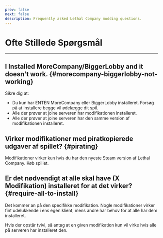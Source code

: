 ```yaml
---
prev: false
next: false
description: Frequently asked Lethal Company modding questions.
---
```


# Ofte Stillede Spørgsmål

***

## I Installed MoreCompany/BiggerLobby and it doesn't work. {#morecompany-biggerlobby-not-working}

Sikre dig at:

- Du kun har ENTEN MoreCompany eller BiggerLobby installeret. Forsøg på at installere begge vil ødelægge dit spil.
- Alle der prøver at joine serveren har modifikationen installeret.
- Alle der prøver at joine serveren har den samme version af modifikationen installeret.

## Virker modifikationer med piratkopierede udgaver af spillet? {#pirating}

Modifikationer virker kun hvis du har den nyeste Steam version af Lethal Company. Køb spillet.

## Er det nødvendigt at alle skal have (X Modifikation) installeret for at det virker? {#require-all-to-install}

Det kommer an på den specifikke modifikation. Nogle modifikationer virker fint udelukkende i ens egen klient, mens andre har behov for at alle har dem installeret.

Hvis der opstår tvivl, så antag at en given modifikation kun vil virke hvis alle på serveren har installeret den.
